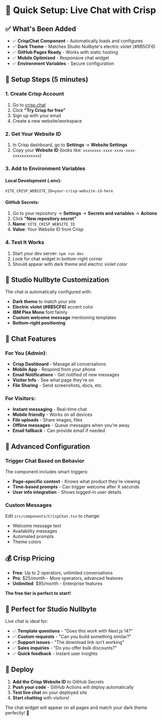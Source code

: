 # 🎯 Quick Setup: Live Chat with Crisp

## ✅ **What's Been Added**

- ✅ **CrispChat Component** - Automatically loads and configures
- ✅ **Dark Theme** - Matches Studio Nullbyte's electric violet (#8B5CF6)
- ✅ **GitHub Pages Ready** - Works with static hosting
- ✅ **Mobile Optimized** - Responsive chat widget
- ✅ **Environment Variables** - Secure configuration

## 🚀 **Setup Steps (5 minutes)**

### 1. Create Crisp Account
1. Go to [crisp.chat](https://crisp.chat) 
2. Click **"Try Crisp for free"**
3. Sign up with your email
4. Create a new website/workspace

### 2. Get Your Website ID
1. In Crisp dashboard, go to **Settings** → **Website Settings**
2. Copy your **Website ID** (looks like: `xxxxxxxx-xxxx-xxxx-xxxx-xxxxxxxxxxxx`)

### 3. Add to Environment Variables

#### Local Development (.env):
```env
VITE_CRISP_WEBSITE_ID=your-crisp-website-id-here
```

#### GitHub Secrets:
1. Go to your repository → **Settings** → **Secrets and variables** → **Actions**
2. Click **"New repository secret"**
3. **Name**: `VITE_CRISP_WEBSITE_ID`
4. **Value**: Your Website ID from Crisp

### 4. Test It Works
1. Start your dev server: `npm run dev`
2. Look for chat widget in bottom-right corner
3. Should appear with dark theme and electric violet color

## 🎨 **Studio Nullbyte Customization**

The chat is automatically configured with:
- **Dark theme** to match your site
- **Electric violet (#8B5CF6)** accent color  
- **IBM Plex Mono** font family
- **Custom welcome message** mentioning templates
- **Bottom-right positioning**

## 💬 **Chat Features**

### For You (Admin):
- **Crisp Dashboard** - Manage all conversations
- **Mobile App** - Respond from your phone
- **Email Notifications** - Get notified of new messages
- **Visitor Info** - See what page they're on
- **File Sharing** - Send screenshots, docs, etc.

### For Visitors:
- **Instant messaging** - Real-time chat
- **Mobile friendly** - Works on all devices  
- **File uploads** - Share images, files
- **Offline messages** - Queue messages when you're away
- **Email fallback** - Can provide email if needed

## 🔧 **Advanced Configuration**

### Trigger Chat Based on Behavior
The component includes smart triggers:
- **Page-specific context** - Knows what product they're viewing
- **Time-based prompts** - Can trigger welcome after X seconds
- **User info integration** - Shows logged-in user details

### Custom Messages
Edit `src/components/CrispChat.tsx` to change:
- Welcome message text
- Availability messages  
- Automated prompts
- Theme colors

## 💰 **Crisp Pricing**

- **Free**: Up to 2 operators, unlimited conversations
- **Pro**: $25/month - More operators, advanced features
- **Unlimited**: $95/month - Enterprise features

**The free tier is perfect to start!**

## 🎯 **Perfect for Studio Nullbyte**

Live chat is ideal for:
- ✅ **Template questions** - "Does this work with Next.js 14?"
- ✅ **Custom requests** - "Can you build something similar?"
- ✅ **Support issues** - "The download link isn't working"
- ✅ **Sales inquiries** - "Do you offer bulk discounts?"
- ✅ **Quick feedback** - Instant user insights

## 🚀 **Deploy**

1. **Add the Crisp Website ID** to GitHub Secrets
2. **Push your code** - GitHub Actions will deploy automatically
3. **Test live chat** on your deployed site
4. **Start chatting** with visitors!

The chat widget will appear on all pages and match your dark theme perfectly! 🎉
